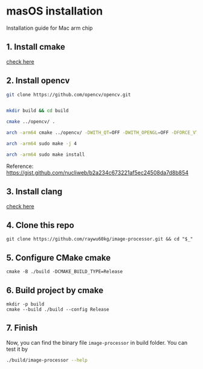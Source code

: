 # masOS installation
Installation guide for Mac arm chip

## 1. Install cmake
[check here](https://cmake.org/install/)

## 2. Install opencv
```bash
git clone https://github.com/opencv/opencv.git


mkdir build && cd build

cmake ../opencv/ .

arch -arm64 cmake ../opencv/ -DWITH_QT=OFF -DWITH_OPENGL=OFF -DFORCE_VTK=OFF -DWITH_TBB=OFF -DWITH_GDAL=OFF -DWITH_XINE=OFF -DBUILD_EXAMPLES=OFF -DBUILD_ZLIB=OFF -DBUILD_TESTS=OFF .

arch -arm64 sudo make -j 4

arch -arm64 sudo make install
```

Reference: https://gist.github.com/nucliweb/b2a234c673221af5ec24508da7d8b854



## 3. Install clang
[check here](https://www.ics.uci.edu/~pattis/common/handouts/macclion/clang.html)

## 4. Clone this repo
```
git clone https://github.com/raywu60kg/image-processor.git && cd "$_"
```
## 5. Configure CMake cmake
```
cmake -B ./build -DCMAKE_BUILD_TYPE=Release
```

## 6. Build project by cmake
```
mkdir -p build
cmake --build ./build --config Release
```

## 7. Finish
Now, you can find the binary file `image-processor` in build folder. You can test it by 
```bash
./build/image-processor --help
```
